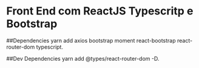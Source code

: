 # Front End com ReactJS Typescritp e Bootstrap

##Dependencies
yarn add axios bootstrap moment react-bootstrap react-router-dom typescript.

##Dev Dependencies
yarn add @types/react-router-dom -D.

